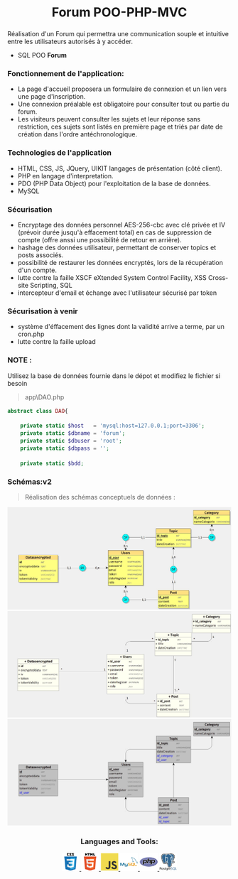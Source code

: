 <h1 align="center">Forum POO-PHP-MVC</h1>
<h3 align="center"></h3>

<p align="left">Réalisation d'un Forum qui permettra une communication souple et intuitive entre les utilisateurs autorisés à y accéder.</p>

- SQL POO **Forum**

<h3 align="left">Fonctionnement de l'application:</h3>
<p align="left">

- La page d'accueil proposera un formulaire de connexion et un lien vers une page d'inscription.
- Une connexion préalable est obligatoire pour consulter tout ou partie du forum.
- Les visiteurs peuvent consulter les sujets et leur réponse sans restriction, ces sujets sont listés en première page et triés par date de création dans l'ordre antéchronologique.

</p>

<p align="left">

<h3 align="left">Technologies de l'application</h3>

- HTML, CSS, JS, JQuery, UIKIT langages de présentation (côté client).
- PHP en langage d'interpretation.
- PDO (PHP Data Object) pour l'exploitation de la base de données.
- MySQL 

<h3 align="left">Sécurisation</h3>

- Encryptage des données personnel AES-256-cbc avec clé privée et IV (prévoir durée jusqu'à effacement total) en cas de suppression de compte (offre anssi une possibilité de retour en arrière).
- hashage des données utilisateur, permettant de conserver topics et posts associés.
- possibilité de restaurer les données encryptés, lors de la récupération d'un compte.
- lutte contre la faille XSCF eXtended System Control Facility, XSS Cross-site Scripting, SQL
- intercepteur d'email et échange avec l'utilisateur sécurisé par token

<h3 align="left">Sécurisation à venir</h3>

- système d'éffacement des lignes dont la validité arrive a terme, par un cron.php
- lutte contre la faille upload

</p>

<h3 align="left">NOTE :</h3>

Utilisez la base de données fournie dans le dépot et modifiez le fichier si besoin

> app\DAO.php

```php
abstract class DAO{

    private static $host   = 'mysql:host=127.0.0.1;port=3306';
    private static $dbname = 'forum';
    private static $dbuser = 'root';
    private static $dbpass = '';

    private static $bdd;

```

<h3 align="left">Schémas:v2</h3>
<p align="left">

> Réalisation des schémas conceptuels de données :

 ![MCD](https://github.com/AnthonyM68/forum/blob/main/MCDv2.jpg)
 ![UML](https://github.com/AnthonyM68/forum/blob/main/UMLv2.jpg)
 ![MLD](https://github.com/AnthonyM68/forum/blob/main/MLDv2.jpg)
</p>

<h3 align="center">Languages and Tools:</h3>
<p align="center"> <a href="https://www.w3schools.com/css/" target="_blank" rel="noreferrer"> <img src="https://raw.githubusercontent.com/devicons/devicon/master/icons/css3/css3-original-wordmark.svg" alt="css3" width="40" height="40"/> </a> <a href="https://www.w3.org/html/" target="_blank" rel="noreferrer"> <img src="https://raw.githubusercontent.com/devicons/devicon/master/icons/html5/html5-original-wordmark.svg" alt="html5" width="40" height="40"/> </a> <a href="https://developer.mozilla.org/en-US/docs/Web/JavaScript" target="_blank" rel="noreferrer"> <img src="https://raw.githubusercontent.com/devicons/devicon/master/icons/javascript/javascript-original.svg" alt="javascript" width="40" height="40"/> </a> <a href="https://www.mysql.com/" target="_blank" rel="noreferrer"> <img src="https://raw.githubusercontent.com/devicons/devicon/master/icons/mysql/mysql-original-wordmark.svg" alt="mysql" width="40" height="40"/> </a><a href="https://www.php.net" target="_blank" rel="noreferrer"> <img src="https://raw.githubusercontent.com/devicons/devicon/master/icons/php/php-original.svg" alt="php" width="40" height="40"/> </a> <a href="https://www.postgresql.org" target="_blank" rel="noreferrer"> <img src="https://raw.githubusercontent.com/devicons/devicon/master/icons/postgresql/postgresql-original-wordmark.svg" alt="postgresql" width="40" height="40"/> </a> </p>

